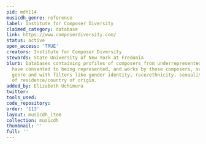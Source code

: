 ```yaml
---
pid: mdh114
musicdh_genre: reference
label: Institute for Composer Diversity
claimed_category: database
link: https://www.composerdiversity.com/
status: active
open_access: 'TRUE'
creators: Institute for Composer Diversity
stewards: State University of New York at Fredonia
blurb: Databases containing profiles of composers from underrepresented groups who
  have consented to being represented, and works by those composers, searchable by
  genre and with filters like gender identity, race/ethnicity, sexuality, and place
  of residence/country of origin.
added_by: Elizabeth Uchimura
twitter: 
tools_used: 
code_repository: 
order: '113'
layout: musicdh_item
collection: musicdh
thumbnail: ''
full: ''
---
```

